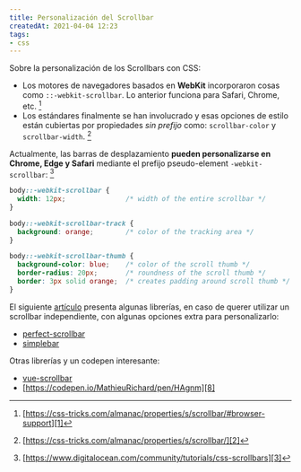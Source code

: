 ```yaml
---
title: Personalización del Scrollbar
createdAt: 2021-04-04 12:23
tags:
- css
---
```


Sobre la personalización de los Scrollbars con CSS: 
<!--more-->

- Los motores de navegadores basados en **WebKit** incorporaron cosas como `::-webkit-scrollbar`. Lo anterior funciona para Safari, Chrome, etc. [^1]
- Los estándares finalmente se han involucrado y esas opciones de estilo están cubiertas por propiedades _sin prefijo_ como: `scrollbar-color` y `scrollbar-width`. [^2]

Actualmente, las barras de desplazamiento **pueden personalizarse en Chrome, Edge y Safari** mediante el prefijo pseudo-element `-webkit-scrollbar`: [^3]

```css
body::-webkit-scrollbar {
  width: 12px;               /* width of the entire scrollbar */
}

body::-webkit-scrollbar-track {
  background: orange;        /* color of the tracking area */
}

body::-webkit-scrollbar-thumb {
  background-color: blue;    /* color of the scroll thumb */
  border-radius: 20px;       /* roundness of the scroll thumb */
  border: 3px solid orange;  /* creates padding around scroll thumb */
}
```

El siguiente [artículo][4] presenta algunas librerías, en caso de querer utilizar un scrollbar independiente, con algunas opciones extra para personalizarlo:
- [perfect-scrollbar][5]
- [simplebar][6]

Otras librerías y un codepen interesante:
- [vue-scrollbar][7]
- [https://codepen.io/MathieuRichard/pen/HAgnm][8]

[^1]:	[https://css-tricks.com/almanac/properties/s/scrollbar/#browser-support][1]

[^2]:	[https://css-tricks.com/almanac/properties/s/scrollbar/][2]

[^3]:	[https://www.digitalocean.com/community/tutorials/css-scrollbars][3]

[1]:	https://css-tricks.com/almanac/properties/s/scrollbar/#browser-support
[2]:	https://css-tricks.com/almanac/properties/s/scrollbar/
[3]:	https://www.digitalocean.com/community/tutorials/css-scrollbars
[4]:	https://beraliv.medium.com/scrollbar-customisation-31bd28652e9
[5]:	https://github.com/mdbootstrap/perfect-scrollbar
[6]:	https://github.com/Grsmto/simplebar
[7]:	https://github.com/BosNaufal/vue-scrollbar
[8]:	https://codepen.io/MathieuRichard/pen/HAgnm